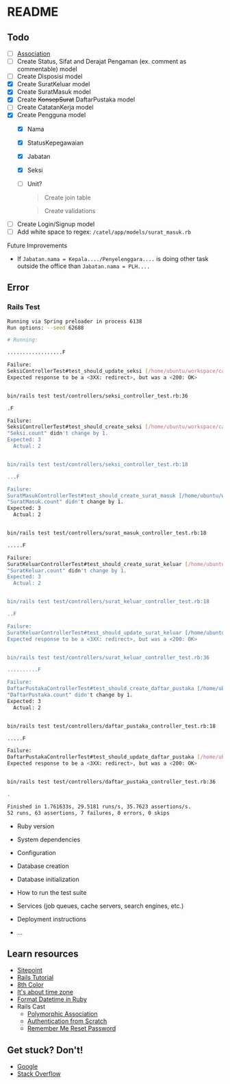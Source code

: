 # README

## Todo
* [ ] [Association](https://github.com/plataformatec/simple_form#associations)
* [ ] Create Status, Sifat and Derajat Pengaman (ex. comment as commentable) model
* [ ] Create Disposisi model
* [x] Create SuratKeluar model
* [x] Create SuratMasuk model
* [x] Create ~~KonsepSurat~~ DaftarPustaka model
* [ ] Create CatatanKerja model
* [x] Create Pengguna model
  * [x] Nama
  * [x] StatusKepegawaian
  * [x] Jabatan
  * [x] Seksi
  * [ ] Unit?

    > Create join table

    > Create validations

* [ ] Create Login/Signup model
* [ ] Add white space to regex: `/catel/app/models/surat_masuk.rb`

Future Improvements
* If `Jabatan.nama = Kepala..../Penyelenggara....` is doing other task outside the office than `Jabatan.nama = PLH....`

## Error
### Rails Test
```bash
Running via Spring preloader in process 6138
Run options: --seed 62688

# Running:

..................F

Failure:
SeksiControllerTest#test_should_update_seksi [/home/ubuntu/workspace/catel/test/controllers/seksi_controller_test.rb:38]:
Expected response to be a <3XX: redirect>, but was a <200: OK>


bin/rails test test/controllers/seksi_controller_test.rb:36

.F

Failure:
SeksiControllerTest#test_should_create_seksi [/home/ubuntu/workspace/catel/test/controllers/seksi_controller_test.rb:19]:
"Seksi.count" didn't change by 1.
Expected: 3
  Actual: 2


bin/rails test test/controllers/seksi_controller_test.rb:18

...F

Failure:
SuratMasukControllerTest#test_should_create_surat_masuk [/home/ubuntu/workspace/catel/test/controllers/surat_masuk_controller_test.rb:19]:
"SuratMasuk.count" didn't change by 1.
Expected: 3
  Actual: 2


bin/rails test test/controllers/surat_masuk_controller_test.rb:18

.....F

Failure:
SuratKeluarControllerTest#test_should_create_surat_keluar [/home/ubuntu/workspace/catel/test/controllers/surat_keluar_controller_test.rb:19]:
"SuratKeluar.count" didn't change by 1.
Expected: 3
  Actual: 2


bin/rails test test/controllers/surat_keluar_controller_test.rb:18

..F

Failure:
SuratKeluarControllerTest#test_should_update_surat_keluar [/home/ubuntu/workspace/catel/test/controllers/surat_keluar_controller_test.rb:38]:
Expected response to be a <3XX: redirect>, but was a <200: OK>


bin/rails test test/controllers/surat_keluar_controller_test.rb:36

..........F

Failure:
DaftarPustakaControllerTest#test_should_create_daftar_pustaka [/home/ubuntu/workspace/catel/test/controllers/daftar_pustaka_controller_test.rb:19]:
"DaftarPustaka.count" didn't change by 1.
Expected: 3
  Actual: 2


bin/rails test test/controllers/daftar_pustaka_controller_test.rb:18

.....F

Failure:
DaftarPustakaControllerTest#test_should_update_daftar_pustaka [/home/ubuntu/workspace/catel/test/controllers/daftar_pustaka_controller_test.rb:38]:
Expected response to be a <3XX: redirect>, but was a <200: OK>


bin/rails test test/controllers/daftar_pustaka_controller_test.rb:36

.

Finished in 1.761633s, 29.5181 runs/s, 35.7623 assertions/s.
52 runs, 63 assertions, 7 failures, 0 errors, 0 skips
```


* Ruby version

* System dependencies

* Configuration

* Database creation

* Database initialization

* How to run the test suite

* Services (job queues, cache servers, search engines, etc.)

* Deployment instructions

* ...

## Learn resources
* [Sitepoint](https://www.sitepoint.com/save-multiple-checkbox-values-database-rails/)
* [Rails Tutorial](https://www.railstutorial.org)
* [8th Color](http://blog.8thcolor.com/en/2011/08/nested-resources-with-independent-views-in-ruby-on-rails/)
* [It's about time zone](https://robots.thoughtbot.com/its-about-time-zones)
* [Format Datetime in Ruby](https://hackhands.com/format-datetime-ruby/)
* Rails Cast
  * [Polymorphic Association](http://railscasts.com/episodes/154-polymorphic-association-revised)
  * [Authentication from Scratch](http://railscasts.com/episodes/250-authentication-from-scratch-revised)
  * [Remember Me Reset Password](http://railscasts.com/episodes/274-remember-me-reset-password)

## Get stuck? Don't!
* [Google](https://www.google.com)
* [Stack Overflow](https://stackoverflow.com/)